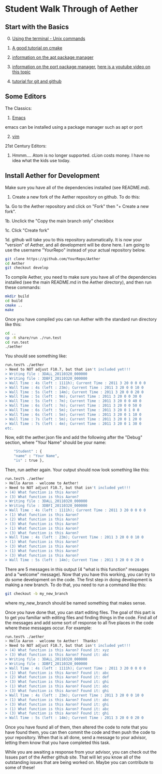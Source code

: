 # Student Walk Through of Aether


## Start with the Basics

0. [Using the terminal - Unix commands](https://ubuntu.com/tutorials/command-line-for-beginners#1-overview)

1. [A good tutorial on cmake](https://www.internalpointers.com/post/modern-cmake-beginner-introduction)

2. [information on the apt package manager](https://ubuntu.com/server/docs/package-management)

3. [information on the port package manager](https://brianreiter.org/2020/06/25/why-and-how-to-set-up-macports-package-manager-for-macos/), [here is a youtube video on this topic](https://www.youtube.com/watch?v=fYY7mArCryI)

4. [tutorial for git and github](https://www.freecodecamp.org/news/git-and-github-for-beginners/)


## Some Editors

The Classics:

1. [Emacs](http://www.jesshamrick.com/2012/09/10/absolute-beginners-guide-to-emacs/)

emacs can be installed using a package manager such as apt or port

2. [vim](https://linuxconfig.org/vim-tutorial)

21st Century Editors:

1. Hmmm.... Atom is no longer supported.  cLion costs money.  I have
no idea what the kids use today.


## Install Aether for Development

Make sure you have all of the dependencies installed (see README.md).

1. Create a new fork of the Aether repository on github.  To do this:

1a. Go to the Aether repository and click on "Fork" then "+ Create a new fork".

1b. Unclick the "Copy the main branch only" checkbox

1c. Click "Create fork"

1d. github will take you to this repository automatically.  It is now
your "version" of Aether, and all development will be done here.  I am going to use the username "YourRepo" instead of your actual repository below.


```bash
git clone https://github.com/YourRepo/Aether
cd Aether
git checkout develop
```

To compile Aether, you need to make sure you have all of the dependencies
installed (see the main README.md in the Aether directory), and then run
these commands:
```bash
mkdir build
cd build
cmake ..
make
```

Once you have compiled you can run Aether with the standard run directory
like this:
```bash
cd ..
cp -R share/run ./run.test
cd run.test
./aether
```

You should see something like:
```bash
run.test% ./aether
> Need to NOT adjust F10.7, but that isn't included yet!!!
> Writing file : 3DALL_20110320_000000
> Writing file : 3DBFI_20110320_000000
> Wall Time : 4s (left : 1111h); Current Time : 2011 3 20 0 0 0 0 
> Wall Time : 4s (left : 23m); Current Time : 2011 3 20 0 0 10 0 
> Wall Time : 5s (left : 14m); Current Time : 2011 3 20 0 0 20 0 
> Wall Time : 5s (left : 9m); Current Time : 2011 3 20 0 0 30 0 
> Wall Time : 5s (left : 7m); Current Time : 2011 3 20 0 0 40 0 
> Wall Time : 6s (left : 7m); Current Time : 2011 3 20 0 0 50 0 
> Wall Time : 6s (left : 5m); Current Time : 2011 3 20 0 1 0 0 
> Wall Time : 6s (left : 5m); Current Time : 2011 3 20 0 1 10 0 
> Wall Time : 7s (left : 5m); Current Time : 2011 3 20 0 1 20 0 
> Wall Time : 7s (left : 4m); Current Time : 2011 3 20 0 1 30 0 
etc.
```

Now, edit the aether.json file and add the following after the "Debug"
section, where "Your Name" should be your name:
```bash
    "Student" : {
	"name" : "Your Name",
	"is" : true },
```

Then, run aether again.  Your output should now look something like this:
```bash
run.test% ./aether
> Hello Aaron - welcome to Aether!
> Need to NOT adjust F10.7, but that isn't included yet!!!
> (4) What function is this Aaron?
> (3) What function is this Aaron?
> Writing file : 3DALL_20110320_000000
> Writing file : 3DBFI_20110320_000000
> Wall Time : 4s (left : 1111h); Current Time : 2011 3 20 0 0 0 0 
> (1) What function is this Aaron?
> (2) What function is this Aaron?
> (3) What function is this Aaron?
> (1) What function is this Aaron?
> (3) What function is this Aaron?
> Wall Time : 4s (left : 23m); Current Time : 2011 3 20 0 0 10 0 
> (1) What function is this Aaron?
> (3) What function is this Aaron?
> (1) What function is this Aaron?
> (3) What function is this Aaron?
> Wall Time : 5s (left : 14m); Current Time : 2011 3 20 0 0 20 0 
```

There are 5 messages in this output (4 "what is this function"
messages and a "welcome" message). Now that you have this working, you
can try to do some development on the code.  The first step in doing
development is making a new branch.  To do that, you need to run a
command like this:

```bash
git checkout -b my_new_branch
```

where my_new_branch should be named something that makes sense.

Once you have done that, you can start editing files. The goal of this
part is to get you familiar with editing files and finding things in
the code. Find all of the messages and add some sort of response to
all five places in the code where these messages occur.  For example:

```bash
run.test% ./aether
> Hello Aaron - welcome to Aether!  Thanks! 
> Need to NOT adjust F10.7, but that isn't included yet!!!
> (4) What function is this Aaron? Found it: xyz
> (3) What function is this Aaron? Found it: abc
> Writing file : 3DALL_20110320_000000
> Writing file : 3DBFI_20110320_000000
> Wall Time : 4s (left : 1111h); Current Time : 2011 3 20 0 0 0 0 
> (1) What function is this Aaron? Found it: abc
> (2) What function is this Aaron? Found it: def
> (3) What function is this Aaron? Found it: ghi
> (1) What function is this Aaron? Found it: abc
> (3) What function is this Aaron? Found it: ghi
> Wall Time : 4s (left : 23m); Current Time : 2011 3 20 0 0 10 0 
> (1) What function is this Aaron? Found it: abc
> (3) What function is this Aaron? Found it: ghi
> (1) What function is this Aaron? Found it: abc
> (3) What function is this Aaron? Found it: ghi
> Wall Time : 5s (left : 14m); Current Time : 2011 3 20 0 0 20 0 
```

Once you have found all of them, then altered the code to note that
you have found them, you can then commit the code and then push the
code to your repository.  When that is all done, send a message to
your advisor, letting them know that you have completed this task.

While you are awaiting a response from your advisor, you can check out
the Issues part of the Aether github site.  That will let you know all
of the outstanding issues that are being worked on. Maybe you can
contribute to some of these!

